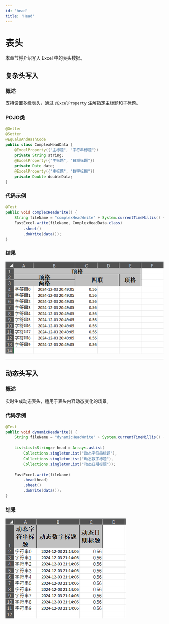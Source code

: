 ```yaml
---
id: 'head'
title: 'Head'
---
```


# 表头
本章节将介绍写入 Excel 中的表头数据。

## 复杂头写入

### 概述
支持设置多级表头，通过 `@ExcelProperty` 注解指定主标题和子标题。

### POJO类
```java
@Getter
@Setter
@EqualsAndHashCode
public class ComplexHeadData {
    @ExcelProperty({"主标题", "字符串标题"})
    private String string;
    @ExcelProperty({"主标题", "日期标题"})
    private Date date;
    @ExcelProperty({"主标题", "数字标题"})
    private Double doubleData;
}
```

### 代码示例
```java
@Test
public void complexHeadWrite() {
    String fileName = "complexHeadWrite" + System.currentTimeMillis() + ".xlsx";
    FastExcel.write(fileName, ComplexHeadData.class)
        .sheet()
        .doWrite(data());
}
```

### 结果
![img](/img/docs/write/complexHeadWrite.png)

---

## 动态头写入

### 概述
实时生成动态表头，适用于表头内容动态变化的场景。

### 代码示例
```java
@Test
public void dynamicHeadWrite() {
    String fileName = "dynamicHeadWrite" + System.currentTimeMillis() + ".xlsx";

    List<List<String>> head = Arrays.asList(
        Collections.singletonList("动态字符串标题"),
        Collections.singletonList("动态数字标题"),
        Collections.singletonList("动态日期标题"));

    FastExcel.write(fileName)
        .head(head)
        .sheet()
        .doWrite(data());
}
```

### 结果
![img](/img/docs/write/dynamicHeadWrite.png)
